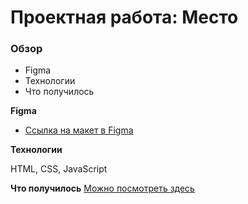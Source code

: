 # Проектная работа: Место

### Обзор

* Figma
* Технологии
* Что получилось

**Figma**

* [Ссылка на макет в Figma](https://www.figma.com/file/2cn9N9jSkmxD84oJik7xL7/JavaScript.-Sprint-4?node-id=0%3A1)

**Технологии**

HTML, CSS, JavaScript

**Что получилось**
[Можно посмотреть здесь](https://antly74.github.io/mesto/)
